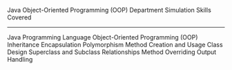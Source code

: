 Java Object-Oriented Programming (OOP) Department Simulation
Skills Covered
_______________
Java Programming Language
Object-Oriented Programming (OOP)
Inheritance
Encapsulation
Polymorphism
Method Creation and Usage
Class Design
Superclass and Subclass Relationships
Method Overriding
Output Handling
